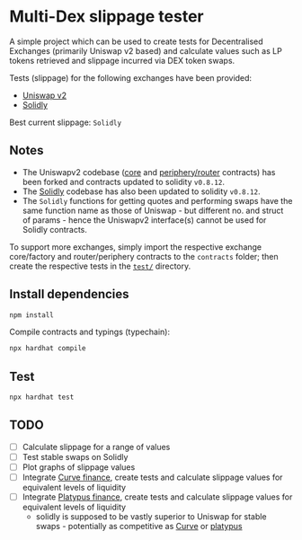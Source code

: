 # Multi-Dex slippage tester

A simple project which can be used to create tests for Decentralised Exchanges (primarily Uniswap v2 based) and calculate values such as LP tokens retrieved and slippage incurred via DEX token swaps.

Tests (slippage) for the following exchanges have been provided:

- [Uniswap v2](./test/Uniswapv2.test.ts)
- [Solidly](./test/Solidly.test.ts)

Best current slippage: `Solidly`

## Notes

- The Uniswapv2 codebase ([core](https://github.com/Uniswap/v2-core) and [periphery/router](https://github.com/Uniswap/v2-periphery) contracts) has been forked and contracts updated to solidity `v0.8.12`.
- The [Solidly](https://github.com/solidlyexchange/solidly) codebase has also been updated to solidity `v0.8.12`.
- The `Solidly` functions for getting quotes and performing swaps have the same function name as those of Uniswap - but different no. and struct of params - hence the Uniswapv2 interface(s) cannot be used for Solidly contracts.

To support more exchanges, simply import the respective exchange core/factory and router/periphery contracts to the `contracts` folder; then create the respective tests in the [`test/`](./test/) directory.

## Install dependencies

```sh
npm install
```

Compile contracts and typings (typechain):

```sh
npx hardhat compile
```

## Test

```sh
npx hardhat test
```

## TODO

- [ ] Calculate slippage for a range of values
- [ ] Test stable swaps on Solidly
- [ ] Plot graphs of slippage values
- [ ] Integrate [Curve finance](https://curve.fi/), create tests and calculate slippage values for equivalent levels of liquidity
- [ ] Integrate [Platypus finance](https://platypus.finance/), create tests and calculate slippage values for equivalent levels of liquidity
  - solidly is supposed to be vastly superior to Uniswap for stable swaps - potentially as competitive as [Curve](https://curve.fi/) or [platypus](https://platypus.finance/)
